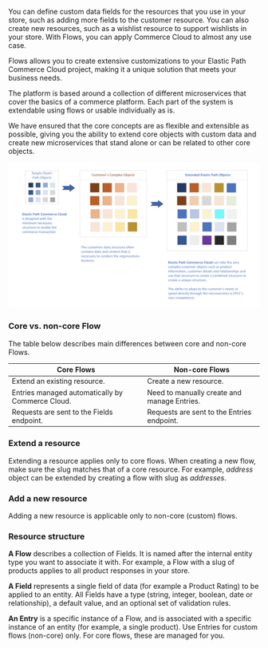 You can define custom data fields for the resources that you use in your store, such as adding more fields to the customer resource. You can also create new resources, such as a wishlist resource to support wishlists in your store. With Flows, you can apply Commerce Cloud to almost any use case.

Flows allows you to create extensive customizations to your Elastic Path Commerce Cloud project, making it a unique solution that meets your business needs.

The platform is based around a collection of different microservices that cover the basics of a commerce platform. Each part of the system is extendable using flows or usable individually as is.

We have ensured that the core concepts are as flexible and extensible as possible, giving you the ability to extend core objects with custom data and create new microservices that stand alone or can be related to other core objects.

![When to use a flow](./assets/flows.png)

### Core vs. non-core Flow

The table below describes main differences between core and non-core Flows.

|Core Flows|	Non-core Flows|
|------------|-----------------|
|Extend an existing resource.|	Create a new resource.|
|Entries managed automatically by Commerce Cloud.|	Need to manually create and manage Entries.|
|Requests are sent to the Fields endpoint.|	Requests are sent to the Entries endpoint.|


### Extend a resource

Extending a resource applies only to core flows. When creating a new flow, make sure the slug matches that of a core resource. For example, *address* object can be extended by creating a flow with slug as *addresses*.

### Add a new resource

Adding a new resource is applicable only to non-core (custom) flows.

### Resource structure

**A Flow** describes a collection of Fields. It is named after the internal entity type you want to associate it with. For example, a Flow with a slug of products applies to all product responses in your store.

**A Field** represents a single field of data (for example a Product Rating) to be applied to an entity. All Fields have a type (string, integer, boolean, date or relationship), a default value, and an optional set of validation rules.

**An Entry** is a specific instance of a Flow, and is associated with a specific instance of an entity (for example, a single product). Use Entries for custom flows (non-core) only. For core flows, these are managed for you.






